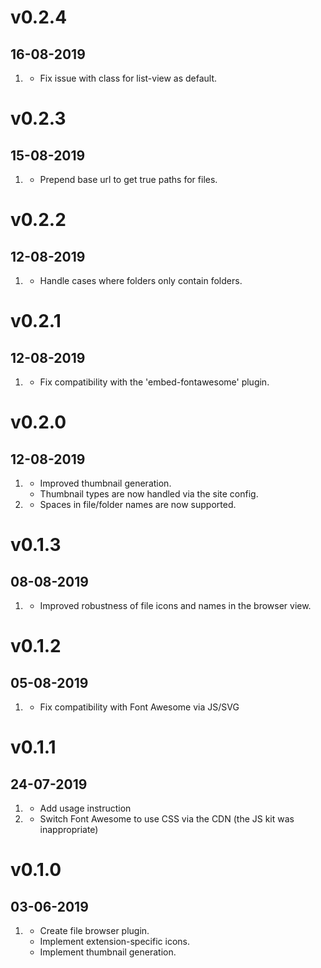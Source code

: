 # v0.2.4
##  16-08-2019

1. [](#bugfix)
    * Fix issue with class for list-view as default.

# v0.2.3
##  15-08-2019

1. [](#bugfix)
    * Prepend base url to get true paths for files.

# v0.2.2
##  12-08-2019

1. [](#bugfix)
    * Handle cases where folders only contain folders.

# v0.2.1
##  12-08-2019

1. [](#bugfix)
    * Fix compatibility with the 'embed-fontawesome' plugin.

# v0.2.0
##  12-08-2019

1. [](#improved)
    * Improved thumbnail generation.
    * Thumbnail types are now handled via the site config.
2. [](#bugfix)
    * Spaces in file/folder names are now supported.

# v0.1.3
##  08-08-2019

1. [](#improved)
    * Improved robustness of file icons and names in the browser view.

# v0.1.2
##  05-08-2019

1. [](#bugfix)
    * Fix compatibility with Font Awesome via JS/SVG

# v0.1.1
##  24-07-2019

1. [](#improved)
    * Add usage instruction
2. [](#bugfix)
    * Switch Font Awesome to use CSS via the CDN (the JS kit was inappropriate)

# v0.1.0
##  03-06-2019

1. [](#new)
    * Create file browser plugin.
    * Implement extension-specific icons.
    * Implement thumbnail generation.
